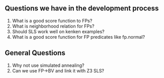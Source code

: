 ## Questions we have in the development process
1. What is a good score function to FPs?
2. What is neighborhood relation for FPs?
3. Should SLS work well on kenken examples?
4. What is a good score function for FP predicates like fp.normal?

## General Questions
1. Why not use simulated annealing?
2. Can we use FP->BV and link it with Z3 SLS?
